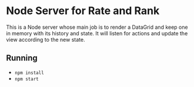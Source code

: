 # Node Server for Rate and Rank

This is a Node server whose main job is to render a DataGrid and keep one in memory with
its history and state. It will listen for actions and update the view according to the new state.

## Running

   * `npm install`
   * `npm start`
